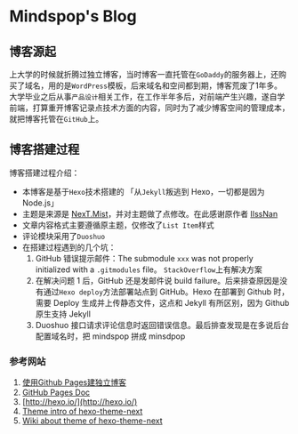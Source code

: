 # Mindspop's Blog

## 博客源起
上大学的时候就折腾过独立博客，当时博客一直托管在`GoDaddy`的服务器上，还购买了域名，用的是`WordPress`模板，后来域名和空间都到期，博客荒废了1年多。大学毕业之后从事`产品设计`相关工作，在工作半年多后，对前端产生兴趣，遂自学前端，打算重开博客记录点技术方面的内容，同时为了减少博客空间的管理成本，就把博客托管在`GitHub`上。

## 博客搭建过程
博客搭建过程介绍：

* 本博客是基于`Hexo`技术搭建的 「从`Jekyll`叛逃到 Hexo，一切都是因为 Node.js」
* 主题是来源是 [NexT.Mist](https://github.com/iissnan/hexo-theme-next)，并对主题做了点修改。在此感谢原作者 [IIssNan](http://weibo.com/iissnan)
* 文章内容格式主要遵循原主题，仅修改了`List Item`样式
* 评论模块采用了`Duoshuo`
* 在搭建过程遇到的几个坑：
  1. GitHub 错误提示邮件：The submodule `xxx` was not properly initialized with a `.gitmodules` file。 `StackOverflow`上有解决方案
  2. 在解决问题 1 后，GitHub 还是发邮件说 build failure。后来排查原因是没有通过`Hexo deploy`方法部署站点到 GitHub。Hexo 在部署到 Github 时，需要 Deploy 生成并上传静态文件，这点和 Jekyll 有所区别，因为 Github 原生支持 Jekyll
  3. Duoshuo 接口请求评论信息时返回错误信息。最后排查发现是在多说后台配置域名时，把 mindspop 拼成 minsdpop


### 参考网站
1. [使用Github Pages建独立博客](http://beiyuu.com/github-pages/)
2. [GitHub Pages Doc](https://pages.github.com/)
3. [http://hexo.io/](http://hexo.io/)
4. [Theme intro of hexo-theme-next ](https://github.com/iissnan/hexo-theme-next)
5. [Wiki about theme of hexo-theme-next](https://github.com/iissnan/hexo-theme-next/wiki)